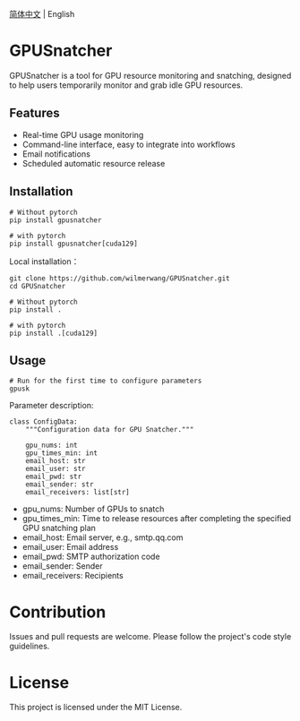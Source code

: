 [简体中文](README-CN.md) | English

# GPUSnatcher

GPUSnatcher is a tool for GPU resource monitoring and snatching, designed to help users temporarily monitor and grab idle GPU resources.

## Features

- Real-time GPU usage monitoring
- Command-line interface, easy to integrate into workflows
- Email notifications
- Scheduled automatic resource release

## Installation

```
# Without pytorch
pip install gpusnatcher

# with pytorch
pip install gpusnatcher[cuda129]
```

Local installation：

```
git clone https://github.com/wilmerwang/GPUSnatcher.git
cd GPUSnatcher

# Without pytorch
pip install .

# with pytorch
pip install .[cuda129]
```

## Usage

```
# Run for the first time to configure parameters
gpusk
```

Parameter description:

```
class ConfigData:
    """Configuration data for GPU Snatcher."""

    gpu_nums: int
    gpu_times_min: int
    email_host: str
    email_user: str
    email_pwd: str
    email_sender: str
    email_receivers: list[str]
```

- gpu_nums: Number of GPUs to snatch
- gpu_times_min: Time to release resources after completing the specified GPU snatching plan
- email_host: Email server, e.g., smtp.qq.com
- email_user: Email address
- email_pwd: SMTP authorization code
- email_sender: Sender
- email_receivers: Recipients

# Contribution

Issues and pull requests are welcome. Please follow the project's code style guidelines.

# License

This project is licensed under the MIT License.
